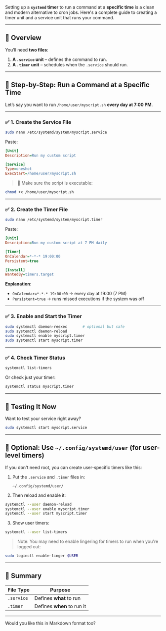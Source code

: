 Setting up a **`systemd` timer** to run a command at a **specific time** is a clean and modern alternative to cron jobs. Here's a complete guide to creating a timer unit and a service unit that runs your command.

---

## 🧭 Overview

You’ll need **two files**:

1. **A `.service` unit** – defines the command to run.
2. **A `.timer` unit** – schedules when the `.service` should run.

---

## 📝 Step-by-Step: Run a Command at a Specific Time

Let’s say you want to run `/home/user/myscript.sh` **every day at 7:00 PM**.

---

### ✅ 1. Create the Service File

```bash
sudo nano /etc/systemd/system/myscript.service
```

Paste:

```ini
[Unit]
Description=Run my custom script

[Service]
Type=oneshot
ExecStart=/home/user/myscript.sh
```

> 🔐 Make sure the script is executable:

```bash
chmod +x /home/user/myscript.sh
```

---

### ✅ 2. Create the Timer File

```bash
sudo nano /etc/systemd/system/myscript.timer
```

Paste:

```ini
[Unit]
Description=Run my custom script at 7 PM daily

[Timer]
OnCalendar=*-*-* 19:00:00
Persistent=true

[Install]
WantedBy=timers.target
```

**Explanation:**

* `OnCalendar=*-*-* 19:00:00` → every day at 19:00 (7 PM)
* `Persistent=true` → runs missed executions if the system was off

---

### ✅ 3. Enable and Start the Timer

```bash
sudo systemctl daemon-reexec       # optional but safe
sudo systemctl daemon-reload
sudo systemctl enable myscript.timer
sudo systemctl start myscript.timer
```

---

### ✅ 4. Check Timer Status

```bash
systemctl list-timers
```

Or check just your timer:

```bash
systemctl status myscript.timer
```

---

## 🧪 Testing It Now

Want to test your service right away?

```bash
sudo systemctl start myscript.service
```

---

## 📂 Optional: Use `~/.config/systemd/user` (for user-level timers)

If you don't need root, you can create user-specific timers like this:

1. Put the `.service` and `.timer` files in:

   ```
   ~/.config/systemd/user/
   ```

2. Then reload and enable it:

```bash
systemctl --user daemon-reload
systemctl --user enable myscript.timer
systemctl --user start myscript.timer
```

3. Show user timers:

```bash
systemctl --user list-timers
```

> Note: You may need to enable lingering for timers to run when you're logged out:

```bash
sudo loginctl enable-linger $USER
```

---

## 🧠 Summary

| File Type  | Purpose                    |
| ---------- | -------------------------- |
| `.service` | Defines **what** to run    |
| `.timer`   | Defines **when** to run it |

---

Would you like this in Markdown format too?
